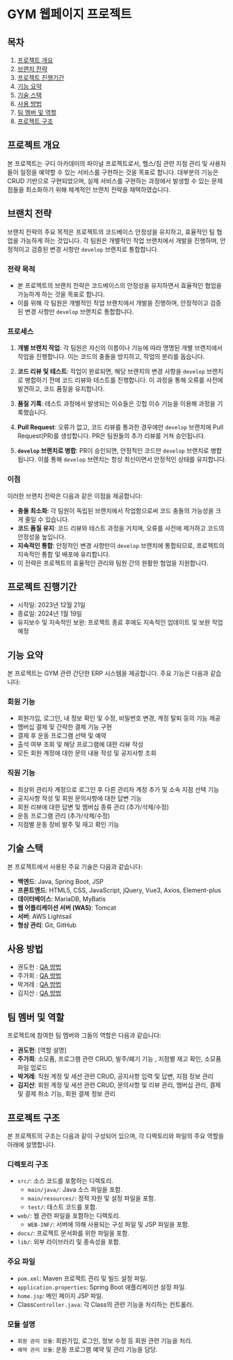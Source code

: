 # GYM 웹페이지 프로젝트

## 목차
1. [프로젝트 개요](#프로젝트-개요)
2. [브랜치 전략](#브랜치-전략)
3. [프로젝트 진행기간](#프로젝트-진행기간)
4. [기능 요약](#기능-요약)
5. [기술 스택](#기술-스택)
6. [사용 방법](#사용-방법)
7. [팀 멤버 및 역할](#팀-멤버-및-역할)
8. [프로젝트 구조](#프로젝트-구조)

## 프로젝트 개요
본 프로젝트는 구디 아카데미의 파이널 프로젝트로서, 헬스/짐 관련 지점 관리 및 사용자들이 일정을 예약할 수 있는 서비스를 구현하는 것을 목표로 합니다. 대부분의 기능은 CRUD 기반으로 구현되었으며, 실제 서비스를 구현하는 과정에서 발생할 수 있는 문제점들을 최소화하기 위해 체계적인 브랜치 전략을 채택하였습니다.

## 브랜치 전략
브랜치 전략의 주요 목적은 프로젝트의 코드베이스 안정성을 유지하고, 효율적인 팀 협업을 가능하게 하는 것입니다. 각 팀원은 개별적인 작업 브랜치에서 개발을 진행하며, 안정적이고 검증된 변경 사항만 `develop` 브랜치로 통합합니다.

### 전략 목적
- 본 프로젝트의 브랜치 전략은 코드베이스의 안정성을 유지하면서 효율적인 협업을 가능하게 하는 것을 목표로 합니다.
- 이를 위해 각 팀원은 개별적인 작업 브랜치에서 개발을 진행하며, 안정적이고 검증된 변경 사항만 `develop` 브랜치로 통합합니다.
### 프로세스
1. **개별 브랜치 작업**: 각 팀원은 자신의 이름이나 기능에 따라 명명된 개별 브랜치에서 작업을 진행합니다. 이는 코드의 충돌을 방지하고, 작업의 분리를 돕습니다.

2. **코드 리뷰 및 테스트**: 작업이 완료되면, 해당 브랜치의 변경 사항을 `develop` 브랜치로 병합하기 전에 코드 리뷰와 테스트를 진행합니다. 이 과정을 통해 오류를 사전에 발견하고, 코드 품질을 유지합니다.

3. **품질 기록**: 테스트 과정에서 발생되는 이슈들은 깃헙 이슈 기능을 이용해 과정을 기록했습니다.

4. **Pull Request**: 오류가 없고, 코드 리뷰를 통과한 경우에만 `develop` 브랜치에 Pull Request(PR)를 생성합니다. PR은 팀원들의 추가 리뷰를 거쳐 승인됩니다.

5. **`develop` 브랜치로 병합**: PR이 승인되면, 안정적인 코드만 `develop` 브랜치로 병합됩니다. 이를 통해 `develop` 브랜치는 항상 최신이면서 안정적인 상태를 유지합니다.
### 이점
이러한 브랜치 전략은 다음과 같은 이점을 제공합니다:
- **충돌 최소화**: 각 팀원이 독립된 브랜치에서 작업함으로써 코드 충돌의 가능성을 크게 줄일 수 있습니다.
- **코드 품질 유지**: 코드 리뷰와 테스트 과정을 거치며, 오류를 사전에 제거하고 코드의 안정성을 높입니다.
- **지속적인 통합**: 안정적인 변경 사항만이 `develop` 브랜치에 통합되므로, 프로젝트의 지속적인 통합 및 배포에 유리합니다.
- 이 전략은 프로젝트의 효율적인 관리와 팀원 간의 원활한 협업을 지원합니다.
## 프로젝트 진행기간
- 시작일: 2023년 12월 21일
- 종료일: 2024년 1월 19일
- 유지보수 및 지속적인 보완: 프로젝트 종료 후에도 지속적인 업데이트 및 보완 작업 예정

## 기능 요약
본 프로젝트는 GYM 관련 간단한 ERP 시스템을 제공합니다. 주요 기능은 다음과 같습니다:

### 회원 기능
- 회원가입, 로그인, 내 정보 확인 및 수정, 비밀번호 변경, 계정 탈퇴 등의 기능 제공
- 멤버십 결제 및 간략한 결제 기능 구현
- 결제 후 운동 프로그램 선택 및 예약
- 출석 여부 조회 및 해당 프로그램에 대한 리뷰 작성
- 모든 회원 계정에 대한 문의 내용 작성 및 공지사항 조회

### 직원 기능
- 최상위 관리자 계정으로 로그인 후 다른 관리자 계정 추가 및 소속 지점 선택 기능
- 공지사항 작성 및 회원 문의사항에 대한 답변 기능
- 회원 리뷰에 대한 답변 및 멤버십 종류 관리 (추가/삭제/수정)
- 운동 프로그램 관리 (추가/삭제/수정)
- 지점별 운동 장비 발주 및 재고 확인 기능

## 기술 스택
본 프로젝트에서 사용된 주요 기술은 다음과 같습니다:

- **백엔드**: Java, Spring Boot, JSP
- **프론트엔드**: HTML5, CSS, JavaScript, jQuery, Vue3, Axios, Element-plus
- **데이터베이스**: MariaDB, MyBatis
- **웹 어플리케이션 서버 (WAS)**: Tomcat
- **서버**: AWS Lightsail
- **형상 관리**: Git, GitHub

## 사용 방법
- 권도헌 : [QA 방법](https://peppermint-falcon-0f8.notion.site/QA-d48b7318b98046148b0bfd4e6c200413?pvs=4)
- 주가희 : [QA 방법](https://peppermint-falcon-0f8.notion.site/QA-cd71c15e40a6481e9148e4c23cc9f887?pvs=4)
- 박겨레 : [QA 방법](https://www.notion.so/QA-490d756e34c24713b3cd68c75ca8229a?pvs=4)
- 김지산 : [QA 방법](https://peppermint-falcon-0f8.notion.site/QA-3ac3df88996f479da47d4dfe7712d757?pvs=4)
  
## 팀 멤버 및 역할
프로젝트에 참여한 팀 멤버와 그들의 역할은 다음과 같습니다:

- **권도헌**: [역할 설명]
- **주가희**: 소모품, 프로그램 관련 CRUD, 발주/폐기 기능 , 지점별 재고 확인, 소모품 파일 업로드
- **박겨레**: 직원 계정 및 세션 관련 CRUD, 공지사항 입력 및 답변, 지점 정보 관리
- **김지산**: 회원 계정 및 세션 관련 CRUD, 문의사항 및 리뷰 관리, 멤버십 관리, 결제 및 결제 취소 기능, 회원 결제 정보 관리

## 프로젝트 구조
본 프로젝트의 구조는 다음과 같이 구성되어 있으며, 각 디렉토리와 파일의 주요 역할을 아래에 설명합니다.

### 디렉토리 구조
- `src/`: 소스 코드를 포함하는 디렉토리.
  - `main/java/`: Java 소스 파일을 포함.
  - `main/resources/`: 정적 자원 및 설정 파일을 포함.
  - `test/`: 테스트 코드를 포함.
- `web/`: 웹 관련 파일을 포함하는 디렉토리.
  - `WEB-INF/`: 서버에 의해 사용되는 구성 파일 및 JSP 파일을 포함.
- `docs/`: 프로젝트 문서화를 위한 파일을 포함.
- `lib/`: 외부 라이브러리 및 종속성을 포함.

### 주요 파일
- `pom.xml`: Maven 프로젝트 관리 및 빌드 설정 파일.
- `application.properties`: Spring Boot 애플리케이션 설정 파일.
- `home.jsp`: 메인 페이지 JSP 파일.
- Class`Controller.java`: 각 Class의 관련 기능을 처리하는 컨트롤러.

### 모듈 설명
- `회원 관리 모듈`: 회원가입, 로그인, 정보 수정 등 회원 관련 기능을 처리.
- `예약 관리 모듈`: 운동 프로그램 예약 및 관리 기능을 담당.
